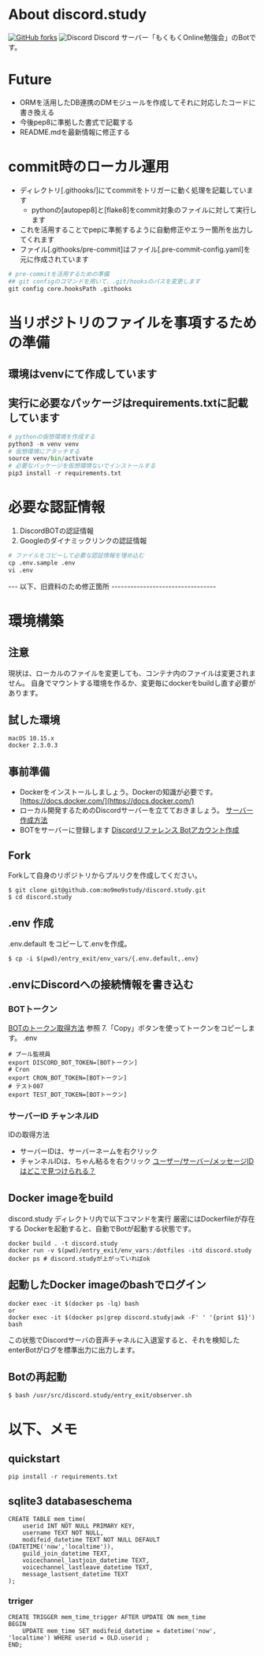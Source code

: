 # About discord.study
[![GitHub forks](https://img.shields.io/github/forks/mo9mo9study/discord.study.svg)](https://github.com/mo9mo9study/discord.study/network)
![Discord](https://discordapp.com/api/guilds/603582455756095488/widget.png?style=shield)
Discord サーバー「もくもくOnline勉強会」のBotです。

# Future
- ORMを活用したDB連携のDMモジュールを作成してそれに対応したコードに書き換える
- 今後pep8に準拠した書式で記載する
- README.mdを最新情報に修正する

# commit時のローカル運用
- ディレクトリ[.githooks/]にてcommitをトリガーに動く処理を記載しています
  - pythonの[autopep8]と[flake8]をcommit対象のファイルに対して実行します
- これを活用することでpepに準拠するように自動修正やエラー箇所を出力してくれます
- ファイル[.githooks/pre-commit]はファイル[.pre-commit-config.yaml]を元に作成されています
```py
# pre-commitを活用するための準備
## git configのコマンドを用いて、.git/hooksのパスを変更します
git config core.hooksPath .githooks
```

# 当リポジトリのファイルを事項するための準備
## 環境はvenvにて作成しています
## 実行に必要なパッケージはrequirements.txtに記載しています
```py
# pythonの仮想環境を作成する
python3 -m venv venv
# 仮想環境にアタッチする
source venv/bin/activate
# 必要なパッケージを仮想環境ないでインストールする
pip3 install -r requirements.txt
```

# 必要な認証情報
1. DiscordBOTの認証情報
2. Googleのダイナミックリンクの認証情報
```py
# ファイルをコピーして必要な認証情報を埋め込む
cp .env.sample .env
vi .env
```


--- 以下、旧資料のため修正箇所 ---------------------------------
# 環境構築

## 注意
現状は、ローカルのファイルを変更しても、コンテナ内のファイルは変更されません。
自身でマウントする環境を作るか、変更毎にdockerをbuildし直す必要があります。

## 試した環境
```
macOS 10.15.x
docker 2.3.0.3
```

## 事前準備
- Dockerをインストールしましょう。Dockerの知識が必要です。
[https://docs.docker.com/](https://docs.docker.com/)
- ローカル開発するためのDiscordサーバーを立てておきましょう。
[サーバー作成方法](https://support.discord.com/hc/ja/articles/204849977-%E3%82%B5%E3%83%BC%E3%83%90%E3%83%BC%E3%81%AE%E4%BD%9C%E6%88%90%E3%81%AE%E4%BB%95%E6%96%B9)
- BOTをサーバーに登録します
[Discordリファレンス Botアカウント作成](https://discordpy.readthedocs.io/ja/latest/discord.html)


## Fork
Forkして自身のリポジトリからプルリクを作成してください。
```
$ git clone git@github.com:mo9mo9study/discord.study.git
$ cd discord.study
```

## .env 作成
.env.default をコピーして.envを作成。
```
$ cp -i $(pwd)/entry_exit/env_vars/{.env.default,.env}
```

## .envにDiscordへの接続情報を書き込む

### BOTトークン
[BOTのトークン取得方法](https://discordpy.readthedocs.io/ja/latest/discord.html#discord-intro)
参照 7.「Copy」ボタンを使ってトークンをコピーします。
.env
```
# プール監視員
export DISCORD_BOT_TOKEN=[BOTトークン]
# Cron
export CRON_BOT_TOKEN=[BOTトークン]
# テスト007
export TEST_BOT_TOKEN=[BOTトークン]
```

### サーバーID チャンネルID

IDの取得方法
- サーバーIDは、サーバーネームを右クリック
- チャンネルIDは、ちゃん粘るを右クリック
[ユーザー/サーバー/メッセージIDはどこで見つけられる？](https://support.discord.com/hc/ja/articles/206346498-%E3%83%A6%E3%83%BC%E3%82%B6%E3%83%BC-%E3%82%B5%E3%83%BC%E3%83%90%E3%83%BC-%E3%83%A1%E3%83%83%E3%82%BB%E3%83%BC%E3%82%B8ID%E3%81%AF%E3%81%A9%E3%81%93%E3%81%A7%E8%A6%8B%E3%81%A4%E3%81%91%E3%82%89%E3%82%8C%E3%82%8B-)


## Docker imageをbuild
discord.study ディレクトリ内で以下コマンドを実行
厳密にはDockerfileが存在する
Dockerを起動すると、自動でBotが起動する状態です。
```
docker build . -t discord.study
docker run -v $(pwd)/entry_exit/env_vars:/dotfiles -itd discord.study
docker ps # discord.studyが上がっていればok
```

## 起動したDocker imageのbashでログイン
```
docker exec -it $(docker ps -lq) bash
or
docker exec -it $(docker ps|grep discord.study|awk -F' ' '{print $1}') bash
```
この状態でDiscordサーバの音声チャネルに入退室すると、それを検知したenterBotがログを標準出力に出力します。

## Botの再起動
```
$ bash /usr/src/discord.study/entry_exit/observer.sh
```


# 以下、メモ
## quickstart
```
pip install -r requirements.txt
```


## sqlite3 databaseschema
```
CREATE TABLE mem_time(
    userid INT NOT NULL PRIMARY KEY,
    username TEXT NOT NULL,
    modifeid_datetime TEXT NOT NULL DEFAULT (DATETIME('now','localtime')),
    guild_join_datetime TEXT,
    voicechannel_lastjoin_datetime TEXT,
    voicechannel_lastleave_datetime TEXT,
    message_lastsent_datetime TEXT
);
```
### trriger
```
CREATE TRIGGER mem_time_trigger AFTER UPDATE ON mem_time
BEGIN
    UPDATE mem_time SET modifeid_datetime = datetime('now', 'localtime') WHERE userid = OLD.userid ;
END;
```
